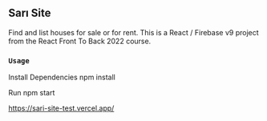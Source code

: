 ## Sarı Site

Find and list houses for sale or for rent. This is a React / Firebase v9 project from the React Front To Back 2022 course.

### `Usage`

Install Dependencies npm install

Run npm start

https://sari-site-test.vercel.app/

